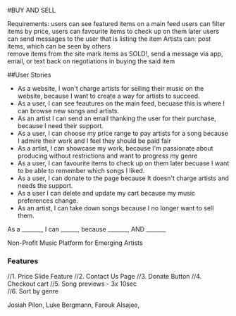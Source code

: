 
#BUY AND SELL

Requirements:
users can see featured items on a main feed
users can filter items by price,
users can favourite items to check up on them later
users can send messages to the user that is listing the item
Artists can:
post items, which can be seen by others   
remove items from the site
mark items as SOLD!,
send a message via app, email, or text back on negotiations in buying the said item

##User Stories

* As a website, I won't charge artists for selling their music on the website, because I want to create a way for artists to succeed. 
* As a user, I can see feautures on the main feed, becuase this is where I can browse new songs and artists.
* As an artist I can send an email thanking the user for their purchase, because I need their support. 
* As a user, I can choose my price range to pay artists for a song because I admire their work and I feel they should be paid fair
* As a artist, I can showcase my work, because I'm passionate about producing without restrictions and want to progress my genre
* As a user, I can favourite items to check up on them later becuase I want to be able to remember which songs I liked. 
* As a user, I can donate to the page because It doesn't charge artists and needs the support. 
* As a user I can delete and update my cart because my music preferences change.
* As an artist, I can take down songs because I no longer want to sell them.



As a _______, I can ______, because _______, AND _______


Non-Profit Music Platform for Emerging Artists

### Features 
//1. Price Slide Feature
//2. Contact Us Page 
//3. Donate Button
//4. Checkout cart
//5. Song previews - 3x 10sec  
//6. Sort by genre

Josiah Pilon, 
Luke Bergmann, 
Farouk Alsajee,
